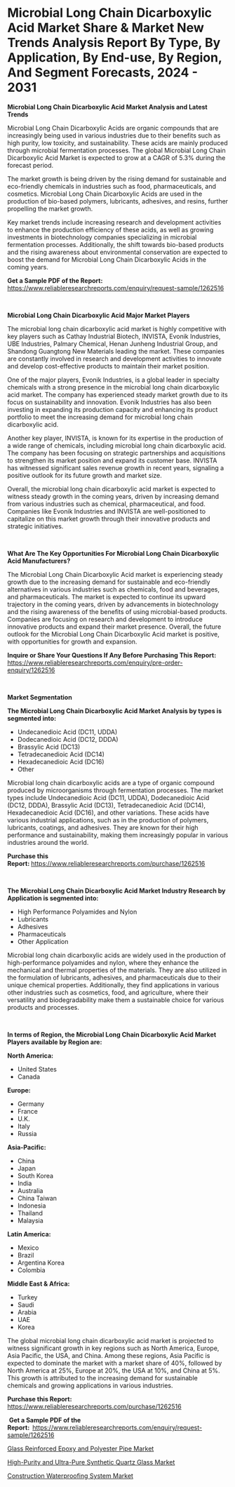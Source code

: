 <p><h1>Microbial Long Chain Dicarboxylic Acid Market Share & Market New Trends Analysis Report By Type, By Application, By End-use, By Region, And Segment Forecasts, 2024 - 2031</h1></p><p><strong>Microbial Long Chain Dicarboxylic Acid Market Analysis and Latest Trends</strong></p>
<p><p>Microbial Long Chain Dicarboxylic Acids are organic compounds that are increasingly being used in various industries due to their benefits such as high purity, low toxicity, and sustainability. These acids are mainly produced through microbial fermentation processes. The global Microbial Long Chain Dicarboxylic Acid Market is expected to grow at a CAGR of 5.3% during the forecast period.</p><p>The market growth is being driven by the rising demand for sustainable and eco-friendly chemicals in industries such as food, pharmaceuticals, and cosmetics. Microbial Long Chain Dicarboxylic Acids are used in the production of bio-based polymers, lubricants, adhesives, and resins, further propelling the market growth.</p><p>Key market trends include increasing research and development activities to enhance the production efficiency of these acids, as well as growing investments in biotechnology companies specializing in microbial fermentation processes. Additionally, the shift towards bio-based products and the rising awareness about environmental conservation are expected to boost the demand for Microbial Long Chain Dicarboxylic Acids in the coming years.</p></p>
<p><strong>Get a Sample PDF of the Report:&nbsp;</strong> <a href="https://www.reliableresearchreports.com/enquiry/request-sample/1262516">https://www.reliableresearchreports.com/enquiry/request-sample/1262516</a></p>
<p>&nbsp;</p>
<p><strong>Microbial Long Chain Dicarboxylic Acid Major Market Players</strong></p>
<p><p>The microbial long chain dicarboxylic acid market is highly competitive with key players such as Cathay Industrial Biotech, INVISTA, Evonik Industries, UBE Industries, Palmary Chemical, Henan Junheng Industrial Group, and Shandong Guangtong New Materials leading the market. These companies are constantly involved in research and development activities to innovate and develop cost-effective products to maintain their market position.</p><p>One of the major players, Evonik Industries, is a global leader in specialty chemicals with a strong presence in the microbial long chain dicarboxylic acid market. The company has experienced steady market growth due to its focus on sustainability and innovation. Evonik Industries has also been investing in expanding its production capacity and enhancing its product portfolio to meet the increasing demand for microbial long chain dicarboxylic acid.</p><p>Another key player, INVISTA, is known for its expertise in the production of a wide range of chemicals, including microbial long chain dicarboxylic acid. The company has been focusing on strategic partnerships and acquisitions to strengthen its market position and expand its customer base. INVISTA has witnessed significant sales revenue growth in recent years, signaling a positive outlook for its future growth and market size.</p><p>Overall, the microbial long chain dicarboxylic acid market is expected to witness steady growth in the coming years, driven by increasing demand from various industries such as chemical, pharmaceutical, and food. Companies like Evonik Industries and INVISTA are well-positioned to capitalize on this market growth through their innovative products and strategic initiatives.</p></p>
<p>&nbsp;</p>
<p><strong>What Are The Key Opportunities For Microbial Long Chain Dicarboxylic Acid Manufacturers?</strong></p>
<p><p>The Microbial Long Chain Dicarboxylic Acid market is experiencing steady growth due to the increasing demand for sustainable and eco-friendly alternatives in various industries such as chemicals, food and beverages, and pharmaceuticals. The market is expected to continue its upward trajectory in the coming years, driven by advancements in biotechnology and the rising awareness of the benefits of using microbial-based products. Companies are focusing on research and development to introduce innovative products and expand their market presence. Overall, the future outlook for the Microbial Long Chain Dicarboxylic Acid market is positive, with opportunities for growth and expansion.</p></p>
<p><strong>Inquire or Share Your Questions If Any Before Purchasing This Report:</strong> <a href="https://www.reliableresearchreports.com/enquiry/pre-order-enquiry/1262516">https://www.reliableresearchreports.com/enquiry/pre-order-enquiry/1262516</a></p>
<p>&nbsp;</p>
<p><strong>Market Segmentation</strong></p>
<p><strong>The Microbial Long Chain Dicarboxylic Acid Market Analysis by types is segmented into:</strong></p>
<p><ul><li>Undecanedioic Acid (DC11, UDDA)</li><li>Dodecanedioic Acid (DC12, DDDA)</li><li>Brassylic Acid (DC13)</li><li>Tetradecanedioic Acid (DC14)</li><li>Hexadecanedioic Acid (DC16)</li><li>Other</li></ul></p>
<p><p>Microbial long chain dicarboxylic acids are a type of organic compound produced by microorganisms through fermentation processes. The market types include Undecanedioic Acid (DC11, UDDA), Dodecanedioic Acid (DC12, DDDA), Brassylic Acid (DC13), Tetradecanedioic Acid (DC14), Hexadecanedioic Acid (DC16), and other variations. These acids have various industrial applications, such as in the production of polymers, lubricants, coatings, and adhesives. They are known for their high performance and sustainability, making them increasingly popular in various industries around the world.</p></p>
<p><strong>Purchase this Report:&nbsp;</strong><a href="https://www.reliableresearchreports.com/purchase/1262516">https://www.reliableresearchreports.com/purchase/1262516</a></p>
<p>&nbsp;</p>
<p><strong>The Microbial Long Chain Dicarboxylic Acid Market Industry Research by Application is segmented into:</strong></p>
<p><ul><li>High Performance Polyamides and Nylon</li><li>Lubricants</li><li>Adhesives</li><li>Pharmaceuticals</li><li>Other Application</li></ul></p>
<p><p>Microbial long chain dicarboxylic acids are widely used in the production of high-performance polyamides and nylon, where they enhance the mechanical and thermal properties of the materials. They are also utilized in the formulation of lubricants, adhesives, and pharmaceuticals due to their unique chemical properties. Additionally, they find applications in various other industries such as cosmetics, food, and agriculture, where their versatility and biodegradability make them a sustainable choice for various products and processes.</p></p>
<p>&nbsp;</p>
<p><strong>In terms of Region, the Microbial Long Chain Dicarboxylic Acid Market Players available by Region are:</strong></p>
<p>
    <p> <strong> North America: </strong>
        <ul>
            <li>United States</li>
            <li>Canada</li>
        </ul>
        </p> 
    <p> <strong> Europe: </strong>
        <ul>
            <li>Germany</li>
            <li>France</li>
            <li>U.K.</li>
            <li>Italy</li>
            <li>Russia</li>
        </ul>
        </p> 
    <p> <strong> Asia-Pacific: </strong>
        <ul>
            <li>China</li>
            <li>Japan</li>
            <li>South Korea</li>
            <li>India</li>
            <li>Australia</li>
            <li>China Taiwan</li>
            <li>Indonesia</li>
            <li>Thailand</li>
            <li>Malaysia</li>
        </ul>
        </p> 
    <p> <strong> Latin America: </strong>
        <ul>
            <li>Mexico</li>
            <li>Brazil</li>
            <li>Argentina Korea</li>
            <li>Colombia</li>
        </ul>
        </p> 
    <p> <strong> Middle East & Africa: </strong>
        <ul>
            <li>Turkey</li>
            <li>Saudi</li>
            <li>Arabia</li>
            <li>UAE</li>
            <li>Korea</li>
        </ul>
    </p>
    </p>
<p><p>The global microbial long chain dicarboxylic acid market is projected to witness significant growth in key regions such as North America, Europe, Asia Pacific, the USA, and China. Among these regions, Asia Pacific is expected to dominate the market with a market share of 40%, followed by North America at 25%, Europe at 20%, the USA at 10%, and China at 5%. This growth is attributed to the increasing demand for sustainable chemicals and growing applications in various industries.</p></p>
<p><strong>Purchase this Report: </strong><a href="https://www.reliableresearchreports.com/purchase/1262516">https://www.reliableresearchreports.com/purchase/1262516</a></p>
<p>&nbsp;<strong>Get a Sample PDF of the Report:&nbsp;&nbsp;</strong><a href="https://www.reliableresearchreports.com/enquiry/request-sample/1262516">https://www.reliableresearchreports.com/enquiry/request-sample/1262516</a></p>
<p><strong></strong></p>
<p><p><a href="https://github.com/peachesmcdowel1/Market-Research-Report-List-1/blob/main/glass-reinforced-epoxy-and-polyester-pipe-market.md">Glass Reinforced Epoxy and Polyester Pipe Market</a></p><p><a href="https://github.com/nicoletavirag/Market-Research-Report-List-2/blob/main/high-purity-and-ultra-pure-synthetic-quartz-glass-market.md">High-Purity and Ultra-Pure Synthetic Quartz Glass Market</a></p><p><a href="https://github.com/redneck06/Market-Research-Report-List-2/blob/main/construction-waterproofing-system-market.md">Construction Waterproofing System Market</a></p></p>